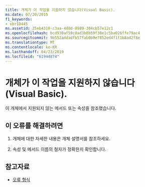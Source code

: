 ```yaml
---
title: 개체가 이 작업을 지원하지 않습니다(Visual Basic).
ms.date: 07/20/2015
f1_keywords:
- vbrID445
ms.assetid: 25eb4310-c3aa-4d8d-8989-304cb57e12c1
ms.openlocfilehash: bcd930af59c8ad3b8b59f38e1c5ba026ffe79ac4
ms.sourcegitcommit: 9b552addadfb57fab0b9e7852ed4f1f1b8a42f8e
ms.translationtype: MT
ms.contentlocale: ko-KR
ms.lasthandoff: 04/23/2019
ms.locfileid: "61944874"
---
```

# <a name="object-doesnt-support-this-action-visual-basic"></a>개체가 이 작업을 지원하지 않습니다(Visual Basic).
이 개체에서 지원되지 않는 메서드 또는 속성을 참조했습니다.  
  
## <a name="to-correct-this-error"></a>이 오류를 해결하려면  
  
1. 개체에 대한 자세한 내용은 개체 설명서를 참조하세요.  
  
2. 속성 및 메서드 이름의 철자가 정확한지 확인합니다.  
  
## <a name="see-also"></a>참고자료

- [오류 형식](../../visual-basic/programming-guide/language-features/error-types.md)
